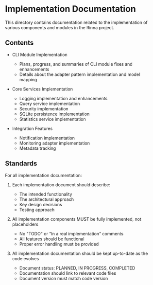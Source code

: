# Implementation Documentation

This directory contains documentation related to the implementation of various components and modules in the Rinna project.

## Contents

- CLI Module Implementation
  - Plans, progress, and summaries of CLI module fixes and enhancements
  - Details about the adapter pattern implementation and model mapping
  
- Core Services Implementation
  - Logging implementation and enhancements
  - Query service implementation
  - Security implementation
  - SQLite persistence implementation
  - Statistics service implementation
  
- Integration Features
  - Notification implementation
  - Monitoring adapter implementation
  - Metadata tracking

## Standards

For all implementation documentation:

1. Each implementation document should describe:
   - The intended functionality
   - The architectural approach
   - Key design decisions
   - Testing approach

2. All implementation components MUST be fully implemented, not placeholders
   - No "TODO" or "In a real implementation" comments
   - All features should be functional
   - Proper error handling must be provided

3. All implementation documentation should be kept up-to-date as the code evolves
   - Document status: PLANNED, IN PROGRESS, COMPLETED
   - Documentation should link to relevant code files
   - Document version must match code version